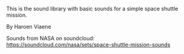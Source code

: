 This is the sound library with basic sounds for a simple space shuttle mission.

By Haroen Viaene

Sounds from NASA on soundcloud: https://soundcloud.com/nasa/sets/space-shuttle-mission-sounds